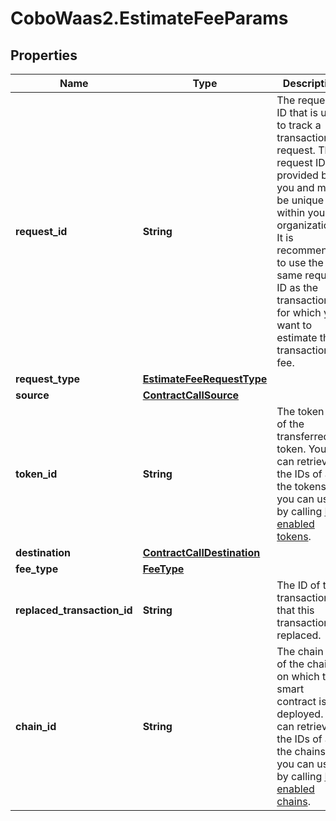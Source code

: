 # CoboWaas2.EstimateFeeParams

## Properties

Name | Type | Description | Notes
------------ | ------------- | ------------- | -------------
**request_id** | **String** | The request ID that is used to track a transaction request. The request ID is provided by you and must be unique within your organization. It is recommended to use the same request ID as the transaction for which you want to estimate the transaction fee. | [optional] 
**request_type** | [**EstimateFeeRequestType**](EstimateFeeRequestType.md) |  | 
**source** | [**ContractCallSource**](ContractCallSource.md) |  | 
**token_id** | **String** | The token ID of the transferred token. You can retrieve the IDs of all the tokens you can use by calling [List enabled tokens](https://www.cobo.com/developers/v2/api-references/wallets/list-enabled-tokens). | 
**destination** | [**ContractCallDestination**](ContractCallDestination.md) |  | 
**fee_type** | [**FeeType**](FeeType.md) |  | [optional] 
**replaced_transaction_id** | **String** | The ID of the transaction that this transaction replaced. | [optional] 
**chain_id** | **String** | The chain ID of the chain on which the smart contract is deployed. You can retrieve the IDs of all the chains you can use by calling [List enabled chains](https://www.cobo.com/developers/v2/api-references/wallets/list-enabled-chains). | 


